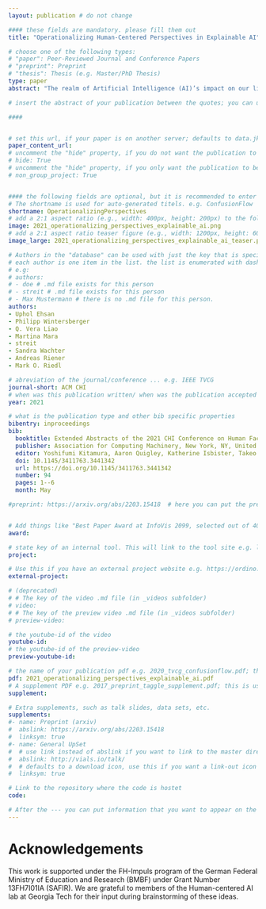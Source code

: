 ```yaml
---
layout: publication # do not change

#### these fields are mandatory. please fill them out
title: "Operationalizing Human-Centered Perspectives in Explainable AI" # title of your publication 

# choose one of the following types:
# "paper": Peer-Reviewed Journal and Conference Papers
# "preprint": Preprint
# "thesis": Thesis (e.g. Master/PhD Thesis)
type: paper
abstract: "The realm of Artificial Intelligence (AI)’s impact on our lives is far reaching – with AI systems proliferating high-stakes domains such as healthcare, finance, mobility, law, etc., these systems must be able to explain their decision to diverse end-users comprehensibly. Yet the discourse of Explainable AI (XAI) has been predominantly focused on algorithm-centered approaches, suffering from gaps in meeting user needs and exacerbating issues of algorithmic opacity. To address these issues, researchers have called for human-centered approaches to XAI. There is a need to chart the domain and shape the discourse of XAI with reflective discussions from diverse stakeholders. The goal of this workshop is to examine how human-centered perspectives in XAI can be operationalized at the conceptual, methodological, and technical levels. Encouraging holistic (historical, sociological, and technical) approaches, we put an emphasis on “operationalizing”, aiming to produce actionable frameworks, transferable evaluation methods, concrete design guidelines, and articulate a coordinated research agenda for XAI." 

# insert the abstract of your publication between the quotes; you can use html e.g. to make links (<a></a>) or generate bold (<b></b>) etc. text 

####


# set this url, if your paper is on another server; defaults to data.jku-vds-lab.at
paper_content_url:
# uncomment the "hide" property, if you do not want the publication to be displayed on the website (usually you don't need this)
# hide: True
# uncomment the "hide" property, if you only want the publication to be displayed on your personal page (i.e. publications where you contributed, but does not have anything to do with the Vis Group e.g. Master Thesis,...)
# non_group_project: True


#### the following fields are optional, but it is recommended to enter as much information as possible
# The shortname is used for auto-generated titels. e.g. ConfusionFlow
shortname: OperationalizingPerspectives
# add a 2:1 aspect ratio (e.g., width: 400px, height: 200px) to the folder /assets/images/papers/ e.g. 2020_tvcg_confusionflow.png
image: 2021_operationalizing_perspectives_explainable_ai.png
# add a 2:1 aspect ratio teaser figure (e.g., width: 1200px, height: 600px) to the folder /assets/images/papers/ e.g. 2020_tvcg_confusionflow_teaser.png
image_large: 2021_operationalizing_perspectives_explainable_ai_teaser.png

# Authors in the "database" can be used with just the key that is specified in the corresponding .md file (usually it is the lastname in lower case e.g. doe). Authors that do not have an individual page here should be stated with their full name (e.g. John Doe)
# each author is one item in the list. the list is enumerated with dashes ("-")
# e.g:
# authors:
# - doe # .md file exists for this person
# - streit # .md file exists for this person
# - Max Mustermann # there is no .md file for this person.
authors:
- Uphol Ehsan
- Philipp Wintersberger
- Q. Vera Liao
- Martina Mara
- streit
- Sandra Wachter
- Andreas Riener
- Mark O. Riedl

# abreviation of the journal/conference ... e.g. IEEE TVCG
journal-short: ACM CHI
# when was this publication written/ when was the publication accepted (e.g. 2020)
year: 2021

# what is the publication type and other bib specific properties
bibentry: inproceedings
bib:
  booktitle: Extended Abstracts of the 2021 CHI Conference on Human Factors in Computing Systems (CHI EA '21)
  publisher: Association for Computing Machinery, New York, NY, United States
  editor: Yoshifumi Kitamura, Aaron Quigley, Katherine Isbister, Takeo Igarashi
  doi: 10.1145/3411763.3441342
  url: https://doi.org/10.1145/3411763.3441342
  number: 94
  pages: 1--6
  month: May

#preprint: https://arxiv.org/abs/2203.15418	 # here you can put the preprint link (arxiv.org, osf.io,...) e.g. https://arxiv.org/abs/1910.00969


# Add things like "Best Paper Award at InfoVis 2099, selected out of 4000 submissions"
award:

# state key of an internal tool. This will link to the tool site e.g. lineup (usually not needed)
project: 

# Use this if you have an external project website e.g. https://ordino.caleydoapp.org/
external-project:

# (deprecated)
# # The key of the video .md file (in _videos subfolder)
# video: 
# # The key of the preview video .md file (in _videos subfolder)
# preview-video:

# the youtube-id of the video
youtube-id: 
# the youtube-id of the preview-video
preview-youtube-id: 

# the name of your publication pdf e.g. 2020_tvcg_confusionflow.pdf; this is usually uploaded to the caleydo aws server
pdf: 2021_operationalizing_perspectives_explainable_ai.pdf
# A supplement PDF e.g. 2017_preprint_taggle_supplement.pdf; this is usually uploaded to the caleydo aws server
supplement: 

# Extra supplements, such as talk slides, data sets, etc.
supplements:
#- name: Preprint (arxiv)
#  abslink: https://arxiv.org/abs/2203.15418
#  linksym: true
#- name: General UpSet
#  # use link instead of abslink if you want to link to the master directory
#  abslink: http://vials.io/talk/
#  # defaults to a download icon, use this if you want a link-out icon
#  linksym: true

# Link to the repository where the code is hostet
code: 

# After the --- you can put information that you want to appear on the website using markdown formatting or HTML. A good example are acknowledgements, extra references, an erratum, etc.
---
```


# Acknowledgements

This work is supported under the FH-Impuls program of the German Federal Ministry of Education and Research (BMBF) under Grant Number 13FH7I01IA (SAFIR). We are grateful to members of the Human-centered AI lab at Georgia Tech for their input during brainstorming of these ideas.
